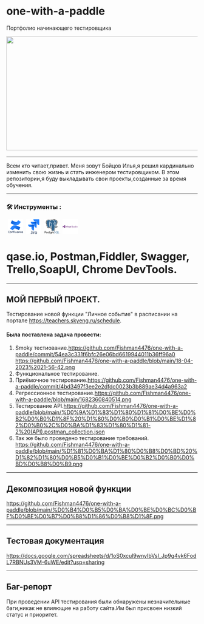 # one-with-a-paddle
Портфолио начинающего тестировщика
<div align="center">
  <img src="https://media.giphy.com/media/dWesBcTLavkZuG35MI/giphy.gif" width="600" height="300"/>
</div>

---

Всем кто читает,привет.
Меня зовут Бойцов Илья,я решил кардинально изменить свою жизнь и стать инженером тестировщиком.
В этом репозитории,я буду выкладывать свои проекты,созданные за время обучения.

---

### :hammer_and_wrench: Инструменты :
<img>
 <img src="https://github.com/devicons/devicon/blob/master/icons/confluence/confluence-original-wordmark.svg" title="confluence" alt="confluence" width="40" height="40"/>&nbsp;
 <img src="https://github.com/devicons/devicon/blob/master/icons/jira/jira-original-wordmark.svg" title="jira" alt="jira" width="40" height="40"/>&nbsp;
 <img src="https://github.com/devicons/devicon/blob/master/icons/postgresql/postgresql-original-wordmark.svg" title="postgresql" alt="postgresql" width="40" height="40"/>&nbsp;
 <img src="https://github.com/devicons/devicon/blob/master/icons/visualstudio/visualstudio-plain-wordmark.svg" title="visualstudio" alt="visualstudio" width="40" height="40"/>&nbsp;
</div>

# qase.io, Postman,Fiddler, Swagger, Trello,SoapUI, Chrome DevTools.


---

## МОЙ ПЕРВЫЙ ПРОЕКТ.
Тестирование новой функции "Личное событие" в расписании на портале https://teachers.skyeng.ru/schedule.

#### Была поставлена задача провести:

1. Smoky тестиование.https://github.com/Fishman4476/one-with-a-paddle/commit/54ea3c331f6bfc26e06bd6619944011b36ff96a0
  https://github.com/Fishman4476/one-with-a-paddle/blob/main/18-04-2023%2021-56-42.png
3. Функциональное тестирование.
4. Приёмочное тестирование.https://github.com/Fishman4476/one-with-a-paddle/commit/4bd3497f3ee2e2dfdc0023b3b889ae34d4a963a2
5. Регрессионное тестирование.https://github.com/Fishman4476/one-with-a-paddle/blob/main/1682360840514.png
6. Тестирование API.https://github.com/Fishman4476/one-with-a-paddle/blob/main/%D0%9A%D1%83%D1%80%D1%81%D0%BE%D0%B2%D0%B0%D1%8F%20%D1%80%D0%B0%D0%B1%D0%BE%D1%82%D0%B0%2C%D0%BA%D1%83%D1%80%D1%81-2%20(API).postman_collection.json
7. Так же было проведено тестирование требований. https://github.com/Fishman4476/one-with-a-paddle/blob/main/%D1%81%D0%BA%D1%80%D0%B8%D0%BD%20%D1%82%D1%80%D0%B5%D0%B1%D0%BE%D0%B2%D0%B0%D0%BD%D0%B8%D0%B9.png

 ---

 ## Декомпозиция новой функции
 
 https://github.com/Fishman4476/one-with-a-paddle/blob/main/%D0%B4%D0%B5%D0%BA%D0%BE%D0%BC%D0%BF%D0%BE%D0%B7%D0%B8%D1%86%D0%B8%D1%8F.png

 ---

 ## Тестовая документация
 https://docs.google.com/spreadsheets/d/1oS0xcul9wnyIbVsI_Jp9g4vk6FodL7RBNUs3VM-6uWE/edit?usp=sharing

 ---

## Баг-репорт
При проведении API тестирования были обнаружены незначительные баги,никак не влияющие на работу сайта.Им был присвоен низкий статус и приоритет.
 



